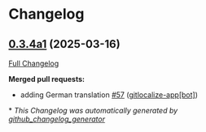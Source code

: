 # Changelog

## [0.3.4a1](https://github.com/OpenVoiceOS/ovos-skill-icanhazdadjokes/tree/0.3.4a1) (2025-03-16)

[Full Changelog](https://github.com/OpenVoiceOS/ovos-skill-icanhazdadjokes/compare/0.3.3...0.3.4a1)

**Merged pull requests:**

- adding German translation [\#57](https://github.com/OpenVoiceOS/ovos-skill-icanhazdadjokes/pull/57) ([gitlocalize-app[bot]](https://github.com/apps/gitlocalize-app))



\* *This Changelog was automatically generated by [github_changelog_generator](https://github.com/github-changelog-generator/github-changelog-generator)*
